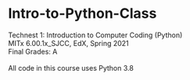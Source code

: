 # Intro-to-Python-Class
Technest 1: Introduction to Computer Coding (Python) <br>
MITx 6.00.1x_SJCC, EdX, Spring 2021 <br>
Final Grades: A <br>
<br>
All code in this course uses Python 3.8 <br>

